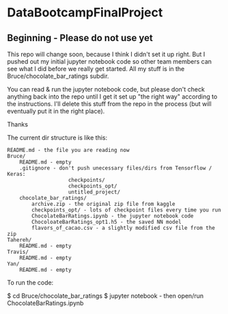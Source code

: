# DataBootcampFinalProject

## Beginning - Please do not use yet

This repo will change soon, because I think I didn't set it up right.
But I pushed out my initial jupyter notebook code so other team members can see what I did before we really get started.
All my stuff is in the Bruce/chocolate_bar_ratings subdir.

You can read & run the jupyter notebook code, but please don't check anything back into the repo until I get it set up "the right way" according to the instructions. I'll delete this stuff from the repo in the process (but will eventually put it in the right place).

Thanks

The current dir structure is like this:

	README.md - the file you are reading now
	Bruce/
		README.md - empty
		.gitignore - don't push unecessary files/dirs from Tensorflow / Keras:
						checkpoints/
						checkpoints_opt/
						untitled_project/
		chocolate_bar_ratings/
			archive.zip - the original zip file from kaggle
			checkpoints_opt/ - lots of checkpoint files every time you run
			ChocolateBarRatings.ipynb - the jupyter notebook code
			ChocoloateBarRatings_opt1.h5 - the saved NN model
			flavors_of_cacao.csv - a slightly modified csv file from the zip
	Tahereh/
		README.md - empty
	Travis/
		README.md - empty
	Yan/
		README.md - empty

To run the code:

$ cd Bruce/chocolate_bar_ratings
$ jupyter notebook - then open/run ChocolateBarRatings.ipynb



